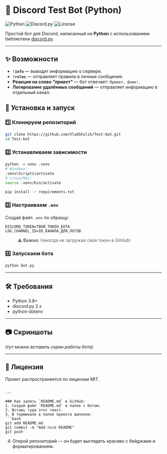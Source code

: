


# 🤖 Discord Test Bot (Python)

![Python](https://img.shields.io/badge/Python-3.8%2B-blue?logo=python)
![Discord.py](https://img.shields.io/badge/discord.py-2.4.0-blueviolet?logo=discord&logoColor=white)
![License](https://img.shields.io/badge/license-MIT-green)

Простой бот для Discord, написанный на **Python** с использованием библиотеки [discord.py](https://discordpy.readthedocs.io/).

---

## ✨ Возможности
- **`!info`** — выводит информацию о сервере.
- **`!rules`** — отправляет правила в личные сообщения.
- **Реакция на слово _"привет"_** — бот отвечает: `Привет, @ник!`.
- **Логирование удалённых сообщений** — отправляет информацию в отдельный канал.



## 🚀 Установка и запуск

### 1️⃣ Клонируем репозиторий
```bash
git clone https://github.com/VladShulik/Test-bot.git
cd Test-bot
```

### 2️⃣ Устанавливаем зависимости

```bash
python -m venv .venv
# Windows:
.venv\Scripts\activate
# Linux/Mac:
source .venv/bin/activate

pip install -r requirements.txt
```

### 3️⃣ Настраиваем `.env`

Создай файл `.env` по образцу:

```env
DISCORD_TOKEN=ТВОЙ_ТОКЕН_БОТА
LOG_CHANNEL_ID=ID_КАНАЛА_ДЛЯ_ЛОГОВ
```

> ⚠ **Важно:** Никогда не загружай свой токен в GitHub!

### 4️⃣ Запускаем бота

```bash
python bot.py
```

---

## 🛠 Требования

* Python 3.8+
* discord.py 2.x
* python-dotenv

---

## 📷 Скриншоты

*(тут можно вставить скрин работы бота)*

---

## 📜 Лицензия

Проект распространяется по лицензии MIT.

````

---

### Как залить `README.md` в GitHub:
1. Создай файл `README.md` в папке с ботом.  
2. Вставь туда этот текст.  
3. В терминале в папке проекта выполни:
```bash
git add README.md
git commit -m "Add nice README"
git push
````

4. Открой репозиторий — он будет выглядеть красиво с бейджами и форматированием.
